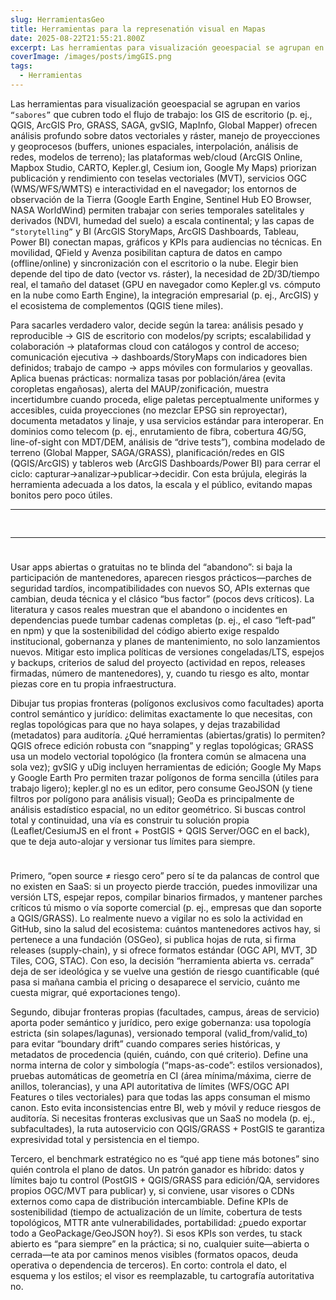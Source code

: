 ```yaml
---
slug: HerramientasGeo
title: Herramientas para la represenatión visual en Mapas
date: 2025-08-22T21:55:21.800Z
excerpt: Las herramientas para visualización geoespacial se agrupan en varios `“sabores”` que cubren todo el flujo de trabajo
coverImage: /images/posts/imgGIS.png
tags:
  - Herramientas
---
```


<script>
    import FloatingImage from "$lib/components/atoms/FloatingImage.svelte";
    import TableChain from "$lib/components/atoms/TableChain.svelte"
    let columns = [
  'Herramienta',
  'Tipo',
  'Open Source',
  'Licencia / Modelo',
  'Precio base (USD)*',
  'Versión actual / canal',
  'Año (si disponible)',
  'Robustez (cualitativa)',
  'Plataforma',
  'Notas'
];

let rows = [
  ['ArcGIS Pro', 'GIS de escritorio', 'No', 'User types (ArcGIS Online/Enterprise) + opción Personal Use', 'Personal Use ~100/año; empresarial: cotizar', '3.x (rama actual)', '2015', 'Muy alta (suite completa Esri)', 'Windows', 'Incluye 2D/3D, Python; licenciamiento por niveles Basic/Standard/Advanced'],
  ['ArcGIS Online', 'SaaS de mapeo', 'No', 'User types + créditos de consumo', 'Cotizar (según user type) + créditos', 'Servicio continuo (SaaS)', '2012', 'Muy alta (plataforma nube Esri)', 'Web', 'Créditos por análisis/almacenamiento; integra apps (Dashboards, StoryMaps)'],
  ['ArcGIS StoryMaps', 'Narrativa cartográfica', 'No', 'Incluido con ArcGIS Online', 'Incluido (según user type)', 'Servicio continuo (SaaS)', '2019', 'Alta (comunicación)', 'Web', 'Constructor de historias con mapas, multimedia y bloques'],
  ['ArcGIS Dashboards', 'Dashboards geoespaciales', 'No', 'Incluido con ArcGIS Online', 'Incluido (según user type)', 'Servicio continuo (SaaS)', '—', 'Alta (operacional)', 'Web', 'Widgets, filtros, vistas móviles; parte del ecosistema ArcGIS'],
  ['Mapbox Studio', 'Diseño de mapas web', 'No (lib OSS adjuntos)', 'Pago por uso (APIs/MAU) con tier gratis', 'Ej.: Directions $2/1000 req; MAU móviles desde $0.30', 'Servicio continuo (SaaS)', '2014–2015 (relanzado web)', 'Alta (desarrolladores)', 'Web', 'Amplio free tier, pricing granular por API; GL JS/SDKs'],
  ['CARTO', 'Location Intelligence (SaaS)', 'No', 'Consumo anual (usage-based) / contrato', 'Cotizar', 'Servicio continuo (SaaS)', '2012', 'Alta (analítica empresarial)', 'Web', 'Colaboración en tiempo real, data enrichment, cloud native'],
  ['Kepler.gl', 'Vis analítica WebGL', 'Sí (MIT)', 'Libre', 'Gratis', 'Releases activos', '2018', 'Alta (datasets grandes)', 'Web (lib/repositorio)', 'Proyecto OSS (Urban Computing Foundation); embebible/plug-and-play'],
  ['Google Earth Pro', 'Globo 3D de escritorio', 'No', 'Gratuito', 'Gratis (desde 2015)', '7.3.6 (línea 7.3.x)', '—', 'Media-alta (visualización)', 'Windows/macOS/Linux', 'Mediciones, importación GIS, exportación, captura alta resolución'],
  ['Google My Maps', 'Mapeo simple', 'No', 'Gratuito (cuenta Google)', 'Gratis', 'Servicio continuo (web)', '—', 'Media (simplicidad)', 'Web', 'Creación/compartición de mapas básicos; sin análisis avanzado'],
  ['Google Earth Engine', 'Análisis EO en nube', 'No', 'Planes con tarifa mensual + uso (EECU) y plan Limited', 'Básico $500/mes; Profesional $2000/mes; Online $1.33/EECU-h; Batch $0.40/EECU-h', 'Servicio continuo (SaaS)', '—', 'Muy alta (EO a escala)', 'Web/API', 'Investigación/ONG: sin costo no comercial; cambios de precio anunciados para 2025-09-01'],
  ['Global Mapper', 'GIS generalista', 'No', 'Licencia perpetua/suscripción (fabricante) ', 'Mercado reporta ~$700–$1,050 según edición', 'v25–26 (línea Pro)', '—', 'Alta (rasters/terreno)', 'Windows', 'Versión móvil: base gratis; Pro móvil ~$50 por dispositivo'],
  ['MapInfo Pro', 'GIS de escritorio', 'No', 'Suscripción corporativa', 'Cotizar', 'Rama anual', '—', 'Alta (corporativo)', 'Windows', 'Producto de Precisely; foco en negocio y cartografía temática'],
  ['Maptitude', 'GIS + LI', 'No', 'Compra única o suscripción', 'Desde ~$420 (según listados públicos)', 'Edición 2025', '—', 'Alta (negocio/territorios)', 'Windows + Web', 'Incluye datasets y paquetes país; licencias flexibles'],
  ['GRASS GIS', 'GIS científico', 'Sí (GPL)', 'Libre', 'Gratis', '8.4.1 (2025)', '—', 'Muy alta (geoprocesamiento)', 'Windows/macOS/Linux', 'Histórico en análisis espacial/ráster; comunidad OSGeo'],
  ['SAGA GIS', 'GIS y geoanálisis', 'Sí (GPL)', 'Libre', 'Gratis', '8.x (activo)', '—', 'Alta (módulos)', 'Windows/Linux', 'Fuerte en terreno/hidrología; extensible por API C++'],
  ['gvSIG', 'GIS de escritorio', 'Sí (GPL)', 'Libre', 'Gratis', '2.x (activo)', '—', 'Alta (comunidad hispana)', 'Windows/Linux/macOS', 'Ecosistema de extensiones; administración pública'],
  ['uDig', 'GIS liviano', 'Sí (EPL/LGPL)', 'Libre', 'Gratis', '1.x–2.0 RC', '—', 'Media (cliente ligero)', 'Windows/Linux/macOS', 'Basado en Eclipse/GeoTools; estado de releases RC 2.0'],
  ['GeoDa', 'Exploración geo-estadística', 'Sí (GPL)', 'Libre', 'Gratis', '1.x (activo)', '—', 'Alta (análisis espacial)', 'Windows/macOS/Linux', 'Clustering, autocorrelación, LISA; académico'],
  ['QField', 'Levantamiento móvil (QGIS)', 'Sí (GPLv2+)', 'App gratis; QFieldCloud con planes', 'App: gratis; QFieldCloud: free tier + planes de pago', '3.7.5 (ago-2025)', '—', 'Alta (campo-oficina)', 'Android/iOS/Windows/macOS/Linux', 'Sincroniza con QGIS; QFieldCloud por usuarios activos/almacenamiento'],
  ['Avenza Maps', 'Cartografía móvil', 'No', 'Suscripción Plus/Pro; enterprise', 'Plus/Pro: precios anuales por dispositivo (tabla oficial, moneda local)', '4.x (app)', '—', 'Alta (offline/terreno)', 'Android/iOS/Windows', 'Pro con geofences, soporte prioritario; precios varían por región/volumen'],
  ['Sentinel Hub EO Browser', 'Visualización EO', 'No', 'EO Browser gratis; APIs de pago (PUs/requests)', 'Gratis (EO Browser); planes comerciales: cotizar', 'Servicio continuo (web)', '—', 'Alta (satélites multi-misión)', 'Web', 'Procesamiento/descarga/timelapse; planes con PUs y cuotas'],
  ['Cesium ion', '3D Tiles/streaming 3D', 'No (CesiumJS sí OSS)', 'SaaS por plan', 'Gratis (Community) + Starter ~$15/mes; Plus ~$48/mes; Pro ~$199/mes', 'Servicio continuo (SaaS)', '—', 'Alta (3D web)', 'Web/API', 'Hosting y conversión a 3D Tiles; ecosistema open (CesiumJS)'],
  ['NASA WorldWind', 'SDK globo 3D', 'Sí (NASA/Apache)', 'Libre', 'Gratis', 'Java/.NET ramas activas', '—', 'Media-alta (SDK)', 'SDK (Java/JavaScript)', 'Motor para apps 3D; no es un SaaS'],
  ['Tableau', 'BI con mapas', 'No', 'Suscripción por rol (Creator/Explorer/Viewer)', 'Precios públicos por rol (ver sitio oficial)', 'Ramas 2024–2025', '—', 'Muy alta (BI empresarial)', 'Windows/macOS/Web', 'Mapas nativos, geocodificación, extensiones espaciales'],
  ['Microsoft Power BI', 'BI con mapas', 'No', 'Pro / Premium per user (PPU) / Capacidades', 'Pro $14/usuario/mes; PPU $24/usuario/mes (desde 2025-04-01)', 'Release mensual', '2015 (lanzamiento)', 'Muy alta (ecosistema MS)', 'Windows/Web', 'Fabric/Capacidades; actualización de precios comunicada por Microsoft']
];

let columnsOpenGis = [
  'Herramienta',
  'OSS / Gratis',
  '¿Dibuja fronteras en la app?',
  'Topología / validación',
  'Exporta (ej.)',
  'Offline / Self-host',
  'Notas clave'
];

let rowsOpenGis = [
  ['QGIS', 'OSS (GPL)', 'Sí: edición completa (snapping, reglas)', 'Sí: reglas/topología y validación', 'GeoJSON, GPKG, Shapefile, KML', 'Sí', 'Ideal para crear límites exclusivos con control de calidad'],
  ['GRASS GIS', 'OSS (GPL)', 'Sí (digitizer wxGUI)', 'Sí: modelo vectorial topológico', 'v.out.ogr → GeoJSON/GPKG/Shapefile', 'Sí', 'Topología nativa: una única frontera compartida entre polígonos'],
  ['gvSIG', 'OSS (GPL)', 'Sí (herramientas de edición)', 'Parcial: framework de topología', 'GeoJSON, Shapefile, GPKG', 'Sí', 'Buen editor de escritorio con extensiones'],
  ['uDig', 'OSS (EPL/LGPL)', 'Sí (creation/edit tools)', 'Básico', 'Shapefile/GeoPackage (vía GeoTools)', 'Sí', 'Cliente ligero; edición funcional para polígonos'],
  ['GeoDa', 'OSS (GPL)', 'No (enfoque análisis ESDA)', '—', 'Limitado (trabaja con datos ya creados)', 'Sí', 'Úsalo para análisis; crea/edita límites en QGIS/otros'],
  ['kepler.gl', 'OSS (MIT)', 'No (consume GeoJSON; filtros por polígono)', '—', 'Exporta GeoJSON/HTML', 'Sí (local) / Web', 'Excelente para visualizar y filtrar, no para digitalizar'],
  ['Google My Maps', 'Gratis (no OSS)', 'Sí (dibujar líneas/polígonos)', 'No', 'KML/KMZ', 'Web (online)', 'Rápido para mapeo ligero y compartición'],
  ['Google Earth Pro', 'Gratis (no OSS)', 'Sí (polígonos/mediciones)', 'No', 'KML/KMZ', 'Sí (escritorio)', 'Útil para delineación visual y captura rápida'],
  ['NASA WorldWind (SDK)', 'OSS (Apache/NASA)', 'Requiere código (UI propia)', 'Depende de tu implementación', 'Lo que programes', 'Sí (self-host)', 'Motor 3D para construir tu herramienta propia'],
  ['CesiumJS (librería)', 'OSS (Apache-2.0)', 'Requiere código o plugins', 'Depende de tu implementación', 'Lo que programes', 'Sí (self-host)', 'Excelente para 3D; editores de dibujo vía plugins'],
  ['Stack propio (Leaflet + PostGIS + QGIS Server)', 'OSS (todo)', 'Sí (si implementas editor o usas QGIS)', 'Sí (validas en BD/reglas)', 'GeoJSON/WFS/WMS/GPKG', 'Sí (100% control)', 'Control total, sin vendor lock-in; requiere equipo para mantener']
];
</script>

Las herramientas para visualización geoespacial se agrupan en varios `“sabores”` que cubren todo el flujo de trabajo: los GIS de escritorio (p. ej., QGIS, ArcGIS Pro, GRASS, SAGA, gvSIG, MapInfo, Global Mapper) ofrecen análisis profundo sobre datos vectoriales y ráster, manejo de proyecciones y geoprocesos (buffers, uniones espaciales, interpolación, análisis de redes, modelos de terreno); las plataformas web/cloud (ArcGIS Online, Mapbox Studio, CARTO, Kepler.gl, Cesium ion, Google My Maps) priorizan publicación y rendimiento con teselas vectoriales (MVT), servicios OGC (WMS/WFS/WMTS) e interactividad en el navegador; los entornos de observación de la Tierra (Google Earth Engine, Sentinel Hub EO Browser, NASA WorldWind) permiten trabajar con series temporales satelitales y derivados (NDVI, humedad del suelo) a escala continental; y las capas de `“storytelling”` y BI (ArcGIS StoryMaps, ArcGIS Dashboards, Tableau, Power BI) conectan mapas, gráficos y KPIs para audiencias no técnicas. En movilidad, QField y Avenza posibilitan captura de datos en campo (offline/online) y sincronización con el escritorio o la nube. Elegir bien depende del tipo de dato (vector vs. ráster), la necesidad de 2D/3D/tiempo real, el tamaño del dataset (GPU en navegador como Kepler.gl vs. cómputo en la nube como Earth Engine), la integración empresarial (p. ej., ArcGIS) y el ecosistema de complementos (QGIS tiene miles).

Para sacarles verdadero valor, decide según la tarea: análisis pesado y reproducible → GIS de escritorio con modelos/py scripts; escalabilidad y colaboración → plataformas cloud con catálogos y control de acceso; comunicación ejecutiva → dashboards/StoryMaps con indicadores bien definidos; trabajo de campo → apps móviles con formularios y geovallas. Aplica buenas prácticas: normaliza tasas por población/área (evita coropletas engañosas), alerta del MAUP/zonificación, muestra incertidumbre cuando proceda, elige paletas perceptualmente uniformes y accesibles, cuida proyecciones (no mezclar EPSG sin reproyectar), documenta metadatos y linaje, y usa servicios estándar para interoperar. En dominios como telecom (p. ej., enrutamiento de fibra, cobertura 4G/5G, line-of-sight con MDT/DEM, análisis de “drive tests”), combina modelado de terreno (Global Mapper, SAGA/GRASS), planificación/redes en GIS (QGIS/ArcGIS) y tableros web (ArcGIS Dashboards/Power BI) para cerrar el ciclo: capturar→analizar→publicar→decidir. Con esta brújula, elegirás la herramienta adecuada a los datos, la escala y el público, evitando mapas bonitos pero poco útiles.

---
<!-- Fila centrada, en una sola línea (con scroll horizontal si no cabe) -->
<div class="image-row">
  <FloatingImage 
    src="/images/posts/imgArcGisProBlog.png" alt="UCE"
    style="max-width: 220px"
    fit="cover"
    amplitude={8}
    duration={1000}
    hoverScale={1.03}
    shadow="0 0 0 20px var(--color--primary),
            0 200px 40px color-mix(in oklab, var(--color--primary) 90%, transparent)"
  />
  <FloatingImage 
    src="/images/posts/imgCesiumBlog.png" alt="UCE"
    style="max-width: 220px"
    fit="cover"
    amplitude={8}
    duration={1000}
    hoverScale={1.03}
    shadow="0 0 0 20px var(--color--primary),
            0 200px 40px color-mix(in oklab, var(--color--primary) 90%, transparent)"
  />
  <FloatingImage 
    src="/images/posts/imgMaptitudeBlog.png" alt="UCE"
    style="max-width: 220px"
    fit="cover"
    amplitude={8}
    duration={1000}
    hoverScale={1.03}
    shadow="0 0 0 20px var(--color--primary),
            0 200px 40px color-mix(in oklab, var(--color--primary) 90%, transparent)"
  />
</div>

---

<div class="table-wrap" style="--min-table-width: 1400px;">
  <TableChain {columns} {rows} accent="var(--color--primary)" headerBorder="#fff" />
</div>

Usar apps abiertas o gratuitas no te blinda del “abandono”: si baja la participación de mantenedores, aparecen riesgos prácticos—parches de seguridad tardíos, incompatibilidades con nuevos SO, APIs externas que cambian, deuda técnica y el clásico “bus factor” (pocos devs críticos). La literatura y casos reales muestran que el abandono o incidentes en dependencias puede tumbar cadenas completas (p. ej., el caso “left-pad” en npm) y que la sostenibilidad del código abierto exige respaldo institucional, gobernanza y planes de mantenimiento, no solo lanzamientos nuevos. Mitigar esto implica políticas de versiones congeladas/LTS, espejos y backups, criterios de salud del proyecto (actividad en repos, releases firmadas, número de mantenedores), y, cuando tu riesgo es alto, montar piezas core en tu propia infraestructura. 

Dibujar tus propias fronteras (polígonos exclusivos como facultades) aporta control semántico y jurídico: delimitas exactamente lo que necesitas, con reglas topológicas para que no haya solapes, y dejas trazabilidad (metadatos) para auditoría. ¿Qué herramientas (abiertas/gratis) lo permiten? QGIS ofrece edición robusta con “snapping” y reglas topológicas; GRASS usa un modelo vectorial topológico (la frontera común se almacena una sola vez); gvSIG y uDig incluyen herramientas de edición; Google My Maps y Google Earth Pro permiten trazar polígonos de forma sencilla (útiles para trabajo ligero); kepler.gl no es un editor, pero consume GeoJSON (y tiene filtros por polígono para análisis visual); GeoDa es principalmente de análisis estadístico espacial, no un editor geométrico. Si buscas control total y continuidad, una vía es construir tu solución propia (Leaflet/CesiumJS en el front + PostGIS + QGIS Server/OGC en el back), que te deja auto-alojar y versionar tus límites para siempre.
 
<div class="table-wrap" style="--min-table-width: 1400px;">
<TableChain
  columns={columnsOpenGis}
  rows={rowsOpenGis}
  accent="var(--color--primary)"
  headerBorder="#fff"
/>
</div>

Primero, “open source ≠ riesgo cero” pero sí te da palancas de control que no existen en SaaS: si un proyecto pierde tracción, puedes inmovilizar una versión LTS, espejar repos, compilar binarios firmados, y mantener parches críticos tú mismo o vía soporte comercial (p. ej., empresas que dan soporte a QGIS/GRASS). Lo realmente nuevo a vigilar no es solo la actividad en GitHub, sino la salud del ecosistema: cuántos mantenedores activos hay, si pertenece a una fundación (OSGeo), si publica hojas de ruta, si firma releases (supply-chain), y si ofrece formatos estándar (OGC API, MVT, 3D Tiles, COG, STAC). Con eso, la decisión “herramienta abierta vs. cerrada” deja de ser ideológica y se vuelve una gestión de riesgo cuantificable (qué pasa si mañana cambia el pricing o desaparece el servicio, cuánto me cuesta migrar, qué exportaciones tengo).

Segundo, dibujar fronteras propias (facultades, campus, áreas de servicio) aporta poder semántico y jurídico, pero exige gobernanza: usa topología estricta (sin solapes/lagunas), versionado temporal (valid_from/valid_to) para evitar “boundary drift” cuando compares series históricas, y metadatos de procedencia (quién, cuándo, con qué criterio). Define una norma interna de color y simbología (“maps-as-code”: estilos versionados), pruebas automáticas de geometría en CI (área mínima/máxima, cierre de anillos, tolerancias), y una API autoritativa de límites (WFS/OGC API Features o tiles vectoriales) para que todas las apps consuman el mismo canon. Esto evita inconsistencias entre BI, web y móvil y reduce riesgos de auditoría. Si necesitas fronteras exclusivas que un SaaS no modela (p. ej., subfacultades), la ruta autoservicio con QGIS/GRASS + PostGIS te garantiza expresividad total y persistencia en el tiempo.

Tercero, el benchmark estratégico no es “qué app tiene más botones” sino quién controla el plano de datos. Un patrón ganador es híbrido: datos y límites bajo tu control (PostGIS + QGIS/GRASS para edición/QA, servidores propios OGC/MVT para publicar) y, si conviene, usar visores o CDNs externos como capa de distribución intercambiable. Define KPIs de sostenibilidad (tiempo de actualización de un límite, cobertura de tests topológicos, MTTR ante vulnerabilidades, portabilidad: ¿puedo exportar todo a GeoPackage/GeoJSON hoy?). Si esos KPIs son verdes, tu stack abierto es “para siempre” en la práctica; si no, cualquier suite—abierta o cerrada—te ata por caminos menos visibles (formatos opacos, deuda operativa o dependencia de terceros). En corto: controla el dato, el esquema y los estilos; el visor es reemplazable, tu cartografía autoritativa no.
<style>
  /* Contenedor de la fila */
  .image-row {
    /* Si usas --color--secundary, cámbialo aquí si lo necesitas */
    display: flex;
    justify-content: center;
    align-items: center;
    gap: 24px;
    padding: 8px 6px;

    /* Mantener TODO en una fila incluso en móviles:
       si no entra, permite scroll horizontal suave */
    overflow-x: auto;
    -webkit-overflow-scrolling: touch;
    scroll-snap-type: x proximity;
  }

  /* Que cada ítem se comporte como “bloque” fijo (no se estire) */
  .image-row > * {
    flex: 0 0 auto;
    scroll-snap-align: center;
  }

  /* Opcional: tamaño responsive consistente sin tocar cada style inline
     (si quieres usarlo, cambia max-width: var(--img-size) en los 3 FloatingImage) */
  /* 
  .image-row {
    --img-size: clamp(160px, 22vw, 220px);
  }
  */
  /* Contenedor scrolleable y centrado */

/* Contenedor scrolleable y centrado */
  .table-wrap{
    overflow-x:auto;
    -webkit-overflow-scrolling:touch;
    max-width:100%;
    margin:0 auto;
    padding-bottom:10px;
    /* sombras en bordes para insinuar que hay más contenido */
    mask-image:linear-gradient(to right, transparent 0, #000 24px, #000 calc(100% - 24px), transparent 100%);
  }

  /* Fuerza ancho mínimo en la tabla interna para que aparezca scroll horizontal.
     Si tu TableChain usa la clase .glow-table (como en mis ejemplos),
     esta regla la toma. Si no, la segunda línea alcanza a cualquier <table>. */
  .table-wrap :global(.glow-table),
  .table-wrap :global(table){
    width:max(100%, var(--min-table-width, 1100px));
    table-layout:auto; /* usa 'fixed' si quieres truncar y equilibrar anchos */
  }

  /* Header pegajoso (se queda visible al scrollear) */
  .table-wrap :global(thead th){
    position:sticky;
    top:0;
    z-index:3;
    /* Asegura fondo para que no “veas” las filas detrás */
    background: var(--color--post-page-background, #111);
    /* opcional: blur bonito */
    backdrop-filter: blur(4px);
  }

  /* Primera columna fija (útil con muchas columnas) */
  .table-wrap :global(th:first-child),
  .table-wrap :global(td:first-child){
    position:sticky;
    left:0;
    z-index:2;
    background: var(--color--post-page-background, #111); /* sólido para tapar debajo */
  }

  /* Hint visual en pantallas pequeñas */
  @media (max-width: 900px){
    .table-wrap{ padding-bottom:14px; }
  }

</style>

